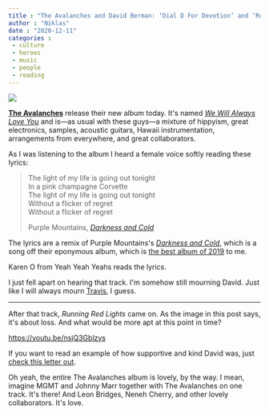 ```yaml
---
title : "The Avalanches and David Berman: ‘Dial D For Devotion’ and ‘Running Red Lights’"
author : "Niklas"
date : "2020-12-11"
categories : 
 - culture
 - heroes
 - music
 - people
 - reading
---
```


![](https://niklasblog.com/wp-content/image-78.png)

**[The Avalanches](http://theavalanches.com/)** release their new album today. It's named _[We Will Always Love You](https://en.wikipedia.org/wiki/The_Avalanches#2020:_We_Will_Always_Love_You)_ and is—as usual with these guys—a mixture of hippyism, great electronics, samples, acoustic guitars, Hawaii instrumentation, arrangements from everywhere, and great collaborators.

As I was listening to the album I heard a female voice softly reading these lyrics:

> The light of my life is going out tonight  
> In a pink champagne Corvette  
> The light of my life is going out tonight  
> Without a flicker of regret  
> Without a flicker of regret
> 
> Purple Mountains, _[Darkness and Cold](https://genius.com/Purple-mountains-darkness-and-cold-lyrics)_

The lyrics are a remix of Purple Mountains's _[Darkness and Cold](https://genius.com/Purple-mountains-darkness-and-cold-lyrics)_, which is a song off their eponymous album, which is [the best album of 2019](https://niklasblog.com/?p=23909) to me.

Karen O from Yeah Yeah Yeahs reads the lyrics.

I just fell apart on hearing that track. I'm somehow still mourning David. Just like I will always mourn [Travis](https://niklasblog.com/?p=24636), I guess.

* * *

After that track, _Running Red Lights_ came on. As the image in this post says, it's about loss. And what would be more apt at this point in time?

https://youtu.be/nsjQ3Gblzys

If you want to read an example of how supportive and kind David was, just [check this letter out](https://niklasblog.com/?p=23633).

Oh yeah, the entire The Avalanches album is lovely, by the way. I mean, imagine MGMT and Johnny Marr together with The Avalanches on one track. It's there! And Leon Bridges, Neneh Cherry, and other lovely collaborators. It's love.
